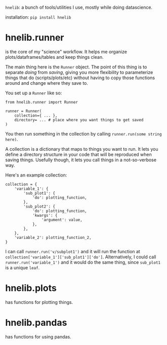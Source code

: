 `hnelib`: a bunch of tools/utilities I use, mostly while doing datascience.

installation: `pip install hnelib`

# hnelib.runner

is the core of my "science" workflow. It helps me organize plots/dataframes/tables and keep things clean.

The main thing here is the `Runner` object. The point of this thing is to separate _doing_ from _saving_, giving you more flexibility to parameterize things that do (scripts/plots/etc) without having to copy those functions around and change where they save to.

You set up a `Runner` like so:

```
from hnelib.runner import Runner

runner = Runner(
    collection={ ... },
    directory= ... # place where you want things to get saved
)
```

You then run something in the collection by calling `runner.run(some string here)`.

A collection is a dictionary that maps to things you want to run. It lets you define a directory structure in your code that will be reproduced when saving things. Usefully though, it lets you call things in a not-so-verbose way.

Here's an example collection:
```
collection = {
    'variable_1': {
        'sub_plot1': {
            'do': plotting_function,
        },
        'sub_plot2': {
            'do': plotting_function,
            'kwargs': {
                'argument': value,
            },
        },
    },
    'variable_2': plotting_function_2,
}
```

I can call `runner.run('v/subplot1')` and it will run the function at
`collection['variable_1']['sub_plot1']['do']`. Alternatively, I could call `runner.run('variable_1')` and it would do the same thing, since `sub_plot1` is a unique `leaf`.


# hnelib.plots

has functions for plotting things.

# hnelib.pandas

has functions for using pandas.
